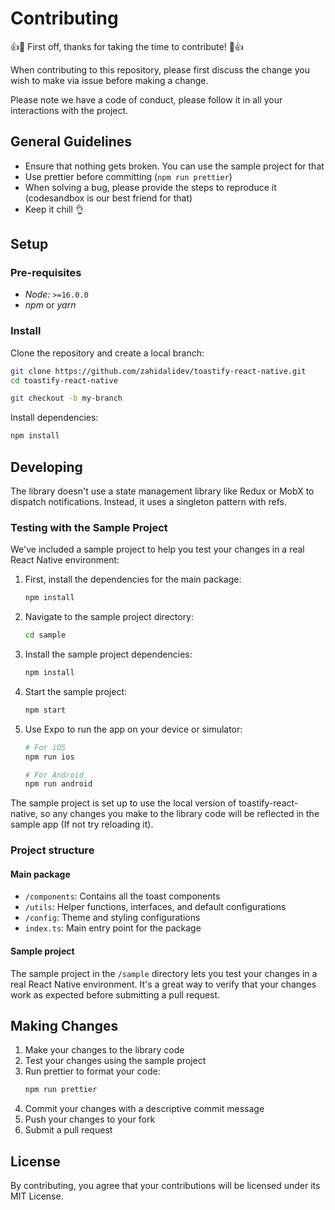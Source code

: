 # Contributing

👍🎉 First off, thanks for taking the time to contribute! 🎉👍

When contributing to this repository, please first discuss the change you wish to make via issue before making a change.

Please note we have a code of conduct, please follow it in all your interactions with the project.

## General Guidelines

- Ensure that nothing gets broken. You can use the sample project for that
- Use prettier before committing (`npm run prettier`)
- When solving a bug, please provide the steps to reproduce it (codesandbox is our best friend for that)
- Keep it chill 👌

## Setup

### Pre-requisites
- _Node:_ `>=16.0.0`
- _npm_ or _yarn_

### Install

Clone the repository and create a local branch:

```sh
git clone https://github.com/zahidalidev/toastify-react-native.git
cd toastify-react-native

git checkout -b my-branch
```

Install dependencies:

```sh
npm install
```

## Developing

The library doesn't use a state management library like Redux or MobX to dispatch notifications. Instead, it uses a singleton pattern with refs.

### Testing with the Sample Project

We've included a sample project to help you test your changes in a real React Native environment:

1. First, install the dependencies for the main package:
   ```sh
   npm install
   ```

2. Navigate to the sample project directory:
   ```sh
   cd sample
   ```

3. Install the sample project dependencies:
   ```sh
   npm install
   ```

4. Start the sample project:
   ```sh
   npm start
   ```

5. Use Expo to run the app on your device or simulator:
   ```sh
   # For iOS
   npm run ios
   
   # For Android
   npm run android
   ```

The sample project is set up to use the local version of toastify-react-native, so any changes you make to the library code will be reflected in the sample app (If not try reloading it).

### Project structure

#### Main package

- `/components`: Contains all the toast components
- `/utils`: Helper functions, interfaces, and default configurations
- `/config`: Theme and styling configurations
- `index.ts`: Main entry point for the package

#### Sample project

The sample project in the `/sample` directory lets you test your changes in a real React Native environment. It's a great way to verify that your changes work as expected before submitting a pull request.

## Making Changes

1. Make your changes to the library code
2. Test your changes using the sample project
3. Run prettier to format your code:
   ```sh
   npm run prettier
   ```
4. Commit your changes with a descriptive commit message
5. Push your changes to your fork
6. Submit a pull request

## License

By contributing, you agree that your contributions will be licensed under its MIT License.
